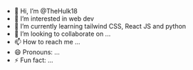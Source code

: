 - 👋 Hi, I’m @TheHulk18
- 👀 I’m interested in web dev
- 🌱 I’m currently learning tailwind CSS, React JS and python
- 💞️ I’m looking to collaborate on ...
- 📫 How to reach me ...
- 😄 Pronouns: ...
- ⚡ Fun fact: ...

<!---
TheHulk18/TheHulk18 is a ✨ special ✨ repository because its `README.md` (this file) appears on your GitHub profile.
You can click the Preview link to take a look at your changes.
--->
